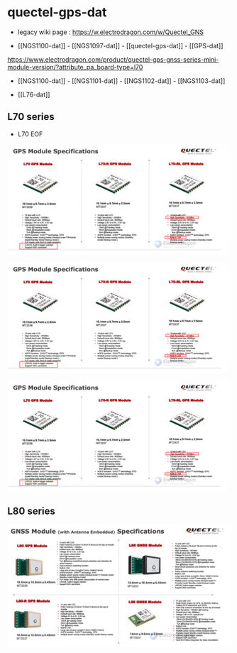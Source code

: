 
# quectel-gps-dat 

- legacy wiki page : https://w.electrodragon.com/w/Quectel_GNS

- [[NGS1100-dat]] - [[NGS1097-dat]] - [[quectel-gps-dat]] - [[GPS-dat]]

https://www.electrodragon.com/product/quectel-gps-gnss-series-mini-module-version/?attribute_pa_board-type=l70

- [[NGS1100-dat]] - [[NGS1101-dat]] - [[NGS1102-dat]] - [[NGS1103-dat]]

- [[L76-dat]]

## L70 series 

- L70 EOF
  
![](2024-04-15-16-58-38.png)


![](2024-04-15-17-00-11.png)

![](2024-04-15-17-00-32.png)

## L80 series 

![](2024-04-15-17-00-46.png)